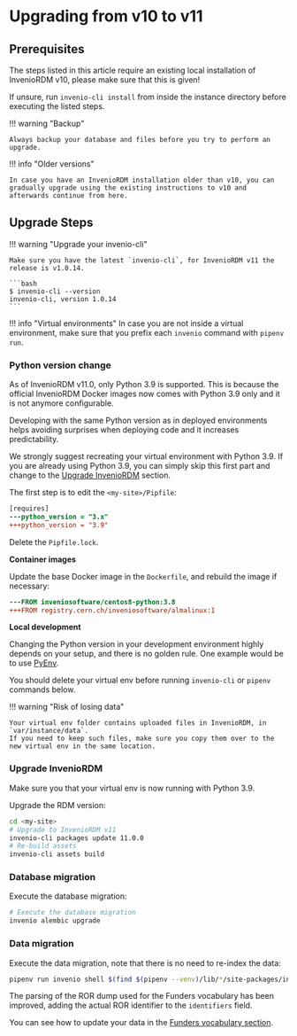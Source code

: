 # Upgrading from v10 to v11

## Prerequisites

The steps listed in this article require an existing local installation of InvenioRDM v10, please make sure that this is given!

If unsure, run `invenio-cli install` from inside the instance directory before executing the listed steps.

!!! warning "Backup"

    Always backup your database and files before you try to perform an upgrade.

!!! info "Older versions"

    In case you have an InvenioRDM installation older than v10, you can gradually upgrade using the existing instructions to v10 and afterwards continue from here.

## Upgrade Steps

!!! warning "Upgrade your invenio-cli"

    Make sure you have the latest `invenio-cli`, for InvenioRDM v11 the release is v1.0.14.

    ```bash
    $ invenio-cli --version
    invenio-cli, version 1.0.14
    ```

!!! info "Virtual environments"
    In case you are not inside a virtual environment, make sure that you prefix each `invenio` command with `pipenv run`.

### Python version change

As of InvenioRDM v11.0, only Python 3.9 is supported. This is because the official InvenioRDM Docker images now comes
with Python 3.9 only and it is not anymore configurable.

Developing with the same Python version as in deployed environments helps avoiding surprises when deploying
code and it increases predictability.

We strongly suggest recreating your virtual environment with Python 3.9. If you are already using Python 3.9,
you can simply skip this first part and change to the [Upgrade InvenioRDM](#upgrade-inveniordm) section.

The first step is to edit the `<my-site>/Pipfile`:

```diff
[requires]
---python_version = "3.x"
+++python_version = "3.9"
```

Delete the `Pipfile.lock`.

**Container images**

Update the base Docker image in the `Dockerfile`, and rebuild the image if necessary:

```diff
---FROM inveniosoftware/centos8-python:3.8
+++FROM registry.cern.ch/inveniosoftware/almalinux:1
```

**Local development**

Changing the Python version in your development environment highly
depends on your setup, and there is no golden rule.
One example would be to use [PyEnv](https://github.com/pyenv/pyenv).

You should delete your virtual env before running `invenio-cli` or `pipenv` commands below.

!!! warning "Risk of losing data"

    Your virtual env folder contains uploaded files in InvenioRDM, in `var/instance/data`.
    If you need to keep such files, make sure you copy them over to the new virtual env in the same location.

### Upgrade InvenioRDM

Make sure you that your virtual env is now running with Python 3.9.

Upgrade the RDM version:

```bash
cd <my-site>
# Upgrade to InvenioRDM v11
invenio-cli packages update 11.0.0
# Re-build assets
invenio-cli assets build
```

### Database migration

Execute the database migration:

```bash
# Execute the database migration
invenio alembic upgrade
```

### Data migration

Execute the data migration, note that there is no need to re-index the data:

```bash
pipenv run invenio shell $(find $(pipenv --venv)/lib/*/site-packages/invenio_app_rdm -name migrate_10_0_to_11_0.py)
```

The parsing of the ROR dump used for the Funders vocabulary has
been improved, adding the actual ROR identifier to the `identifiers` field.

You can see how to update your data in the [Funders vocabulary section](../../customize/vocabularies/funding.md).
